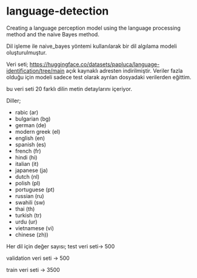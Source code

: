 # language-detection
Creating a language perception model using the language processing method and the naive Bayes method. 

Dil işleme ile naive_bayes yöntemi kullanılarak bir dil algılama modeli oluşturulmuştur.

Veri seti; https://huggingface.co/datasets/papluca/language-identification/tree/main açık kaynaklı adresten indirilmiştir. Veriler fazla olduğu için modeli sadece test olarak ayrılan dosyadaki verilerden eğittim.

bu veri seti 20 farklı dilin metin detaylarını içeriyor.

Diller; 
* rabic (ar)
* bulgarian (bg)
* german (de)
* modern greek (el)
* english (en)
* spanish (es)
* french (fr)
* hindi (hi)
* italian (it)
* japanese (ja)
* dutch (nl)
* polish (pl)
* portuguese (pt)
* russian (ru)
* swahili (sw)
* thai (th)
* turkish (tr)
* urdu (ur)
* vietnamese (vi)
* chinese (zh)) 

Her dil için değer sayısı;
test veri seti-> 500

validation veri seti -> 500

train veri seti -> 3500
